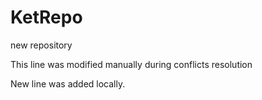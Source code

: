 # KetRepo
new repository

This line was modified manually during conflicts resolution

New line was added locally.